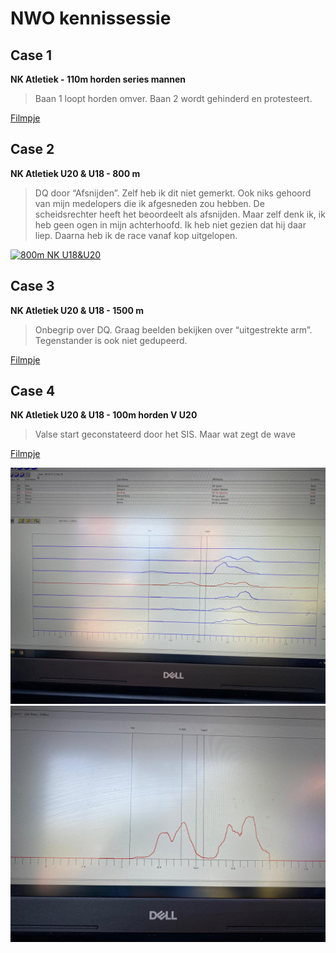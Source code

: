 # NWO kennissessie

## Case 1

**NK Atletiek - 110m horden series mannen**

> Baan 1 loopt horden omver.
> Baan 2 wordt gehinderd en protesteert.

[Filmpje](https://www.youtube.com/watch?v=8wB6Vckn-0o)



## Case 2

**NK Atletiek U20 & U18 - 800 m**

> DQ door “Afsnijden”. 
> Zelf heb ik dit niet gemerkt. Ook niks gehoord van mijn medelopers die ik afgesneden zou hebben. 
> De scheidsrechter heeft het beoordeelt als afsnijden. 
> Maar zelf denk ik, ik heb geen ogen in mijn achterhoofd. 
> Ik heb niet gezien dat hij daar liep. 
> Daarna heb ik de race vanaf kop uitgelopen.

[![800m NK U18&U20](http://img.youtube.com/vi/cu25iLsiYh0/0.jpg)](http://www.youtube.com/watch?v=cu25iLsiYh0 "Case 2 - 800m NK U18&U20")


## Case 3

**NK Atletiek U20 & U18 - 1500 m**

> Onbegrip over DQ. 
> Graag beelden bekijken over “uitgestrekte arm”. Tegenstander is ook niet gedupeerd.

[Filmpje](https://www.youtube.com/watch?v=lCkRanaIFck)



## Case 4

**NK Atletiek U20 & U18 - 100m horden V U20**

> Valse start geconstateerd door het SIS.
> Maar wat zegt de wave

[Filmpje](https://www.youtube.com/watch?v=vlH6iVGXfHc)


![Waveform](/Waveform-combined.jpeg)
![Waveform](/Waveform-single.jpeg)

